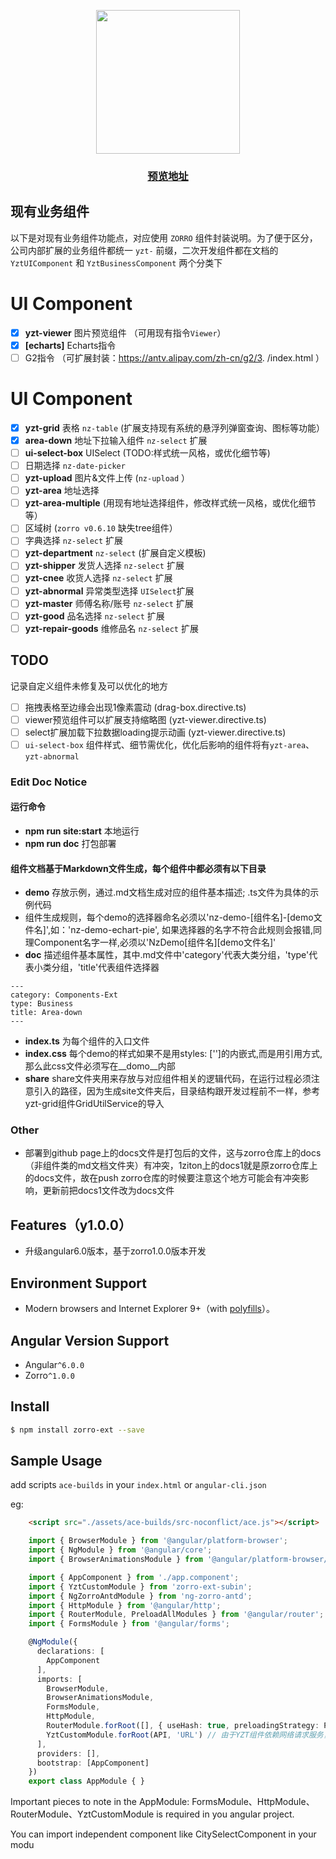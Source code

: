 <p align="center">
  <a href="http://ng.ant.design">
    <img width="230" src="https://img.alicdn.com/tfs/TB1FVMDosrI8KJjy0FhXXbfnpXa-200-200.svg">
  </a>
  <h3 style="text-align: center;"><a href="https://www.yztfe.top/zorro-ext">预览地址</a></h3>
</p>

## 现有业务组件

以下是对现有业务组件功能点，对应使用 `ZORRO` 组件封装说明。为了便于区分，公司内部扩展的业务组件都统一 `yzt-` 前缀，二次开发组件都在文档的 `YztUIComponent` 和 `YztBusinessComponent` 两个分类下

# UI Component
* [x]  **yzt-viewer** 图片预览组件 （可用现有指令`Viewer`）
* [x]  **[echarts]** Echarts指令
* [ ]  G2指令 （可扩展封装：https://antv.alipay.com/zh-cn/g2/3. /index.html ）

# UI Component
* [x]  **yzt-grid** 表格 `nz-table` (扩展支持现有系统的悬浮列弹窗查询、图标等功能）
* [x]  **area-down** 地址下拉输入组件 `nz-select` 扩展
* [ ]  **ui-select-box** UISelect (TODO:样式统一风格，或优化细节等)
* [ ]  日期选择 `nz-date-picker`
* [ ]  **yzt-upload** 图片&文件上传 (`nz-upload` ）
* [ ]  **yzt-area** 地址选择
* [ ]  **yzt-area-multiple** (用现有地址选择组件，修改样式统一风格，或优化细节等）
* [ ]  区域树 (`zorro v0.6.10` 缺失tree组件）
* [ ]  字典选择 `nz-select` 扩展
* [ ]  **yzt-department** `nz-select` (扩展自定义模板)
* [ ]  **yzt-shipper** 发货人选择 `nz-select` 扩展
* [ ]  **yzt-cnee** 收货人选择 `nz-select` 扩展
* [ ]  **yzt-abnormal** 异常类型选择  `UISelect`扩展
* [ ]  **yzt-master** 师傅名称/账号 `nz-select` 扩展
* [ ]  **yzt-good** 品名选择 `nz-select` 扩展
* [ ]  **yzt-repair-goods** 维修品名 `nz-select` 扩展

## TODO

记录自定义组件未修复及可以优化的地方

* [ ]  拖拽表格至边缘会出现1像素震动 (drag-box.directive.ts)
* [ ]  viewer预览组件可以扩展支持缩略图 (yzt-viewer.directive.ts)
* [ ]  select扩展加载下拉数据loading提示动画 (yzt-viewer.directive.ts)
* [ ]  `ui-select-box` 组件样式、细节需优化，优化后影响的组件将有`yzt-area`、`yzt-abnormal`

### Edit Doc Notice

#### 运行命令

* **npm run site:start**   本地运行
* **npm run doc**          打包部署

#### 组件文档基于Markdown文件生成，每个组件中都必须有以下目录

* **demo** 存放示例，通过.md文档生成对应的组件基本描述; .ts文件为具体的示例代码
* 组件生成规则，每个demo的选择器命名必须以'nz-demo-[组件名]-[demo文件名]',如：'nz-demo-echart-pie', 如果选择器的名字不符合此规则会报错,同理Component名字一样,必须以'NzDemo[组件名][demo文件名]'
* **doc**  描述组件基本属性，其中.md文件中'category'代表大类分组，'type'代表小类分组，'title'代表组件选择器
```
---
category: Components-Ext
type: Business
title: Area-down
---
```
* **index.ts** 为每个组件的入口文件
* **index.css** 每个demo的样式如果不是用styles: ['']的内嵌式,而是用引用方式,那么此css文件必须写在__domo__内部
* **share** share文件夹用来存放与对应组件相关的逻辑代码，在运行过程必须注意引入的路径，因为生成site文件夹后，目录结构跟开发过程前不一样，参考yzt-grid组件GridUtilService的导入

### Other

* 部署到github page上的docs文件是打包后的文件，这与zorro仓库上的docs（非组件类的md文档文件夹）有冲突，1ziton上的docs1就是原zorro仓库上的docs文件，故在push zorro仓库的时候要注意这个地方可能会有冲突影响，更新前把docs1文件改为docs文件

## Features（y1.0.0）

- 升级angular6.0版本，基于zorro1.0.0版本开发

## Environment Support

* Modern browsers and Internet Explorer 9+（with [polyfills](https://v2.angular.io/docs/ts/latest/guide/browser-support.html)）。

## Angular Version Support

* Angular`^6.0.0`
* Zorro`^1.0.0`


## Install

```bash
$ npm install zorro-ext --save
```

## Sample Usage

add scripts `ace-builds` in your `index.html` or `angular-cli.json`

eg:

```html
    <script src="./assets/ace-builds/src-noconflict/ace.js"></script>
```

```ts
    import { BrowserModule } from '@angular/platform-browser';
    import { NgModule } from '@angular/core';
    import { BrowserAnimationsModule } from '@angular/platform-browser/animations';

    import { AppComponent } from './app.component';
    import { YztCustomModule } from 'zorro-ext-subin';
    import { NgZorroAntdModule } from 'ng-zorro-antd';
    import { HttpModule } from '@angular/http';
    import { RouterModule, PreloadAllModules } from '@angular/router';
    import { FormsModule } from '@angular/forms';

    @NgModule({
      declarations: [
        AppComponent
      ],
      imports: [
        BrowserModule,
        BrowserAnimationsModule,
        FormsModule,
        HttpModule,
        RouterModule.forRoot([], { useHash: true, preloadingStrategy: PreloadAllModules }),
        YztCustomModule.forRoot(API, 'URL') // 由于YZT组件依赖网络请求服务，必须在外部项目导入API服务及请求地址，保持npm包纯净
      ],
      providers: [],
      bootstrap: [AppComponent]
    })
    export class AppModule { }
```

Important pieces to note in the AppModule: FormsModule、HttpModule、RouterModule、YztCustomModule is required in you angular project.

You can import independent component like CitySelectComponent in your modu